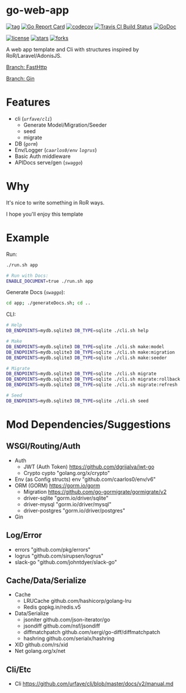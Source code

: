 
go-web-app
==

[![tag](https://img.shields.io/github/tag/TeaEntityLab/go-web-app.svg)](https://github.com/TeaEntityLab/go-web-app)
[![Go Report Card](https://goreportcard.com/badge/github.com/TeaEntityLab/go-web-app)](https://goreportcard.com/report/github.com/TeaEntityLab/go-web-app)
[![codecov](https://codecov.io/gh/TeaEntityLab/go-web-app/branch/master/graph/badge.svg)](https://codecov.io/gh/TeaEntityLab/go-web-app)
[![Travis CI Build Status](https://travis-ci.com/TeaEntityLab/go-web-app.svg?branch=master)](https://travis-ci.com/TeaEntityLab/go-web-app)
[![GoDoc](https://godoc.org/github.com/TeaEntityLab/go-web-app?status.svg)](https://godoc.org/github.com/TeaEntityLab/go-web-app)

[![license](https://img.shields.io/github/license/TeaEntityLab/go-web-app.svg?style=social&label=License)](https://github.com/TeaEntityLab/go-web-app)
[![stars](https://img.shields.io/github/stars/TeaEntityLab/go-web-app.svg?style=social&label=Stars)](https://github.com/TeaEntityLab/go-web-app)
[![forks](https://img.shields.io/github/forks/TeaEntityLab/go-web-app.svg?style=social&label=Fork)](https://github.com/TeaEntityLab/go-web-app)

A web app template and Cli with structures inspired by RoR/Laravel/AdonisJS.

[Branch: FastHttp](https://github.com/TeaEntityLab/go-web-app)

[Branch: Gin](https://github.com/TeaEntityLab/go-web-app/tree/for_gin)

# Features

* cli (*`urfave/cli`*)
	* Generate Model/Migration/Seeder
	* seed
	* migrate
* DB (*`gorm`*)
* Env/Logger (*`caarlos0/env`* *`logrus`*)
* Basic Auth middleware
* APIDocs serve/gen (*`swaggo`*)

# Why

It's nice to write something in RoR ways.

I hope you'll enjoy this template

# Example

Run:
```bash
./run.sh app

# Run with Docs:
ENABLE_DOCUMENT=true ./run.sh app
```

Generate Docs (*`swaggo`*):
```bash
cd app; ./generateDocs.sh; cd ..
```

CLI:
```bash
# Help
DB_ENDPOINTS=mydb.sqlite3 DB_TYPE=sqlite ./cli.sh help

# Make
DB_ENDPOINTS=mydb.sqlite3 DB_TYPE=sqlite ./cli.sh make:model
DB_ENDPOINTS=mydb.sqlite3 DB_TYPE=sqlite ./cli.sh make:migration
DB_ENDPOINTS=mydb.sqlite3 DB_TYPE=sqlite ./cli.sh make:seeder

# Migrate
DB_ENDPOINTS=mydb.sqlite3 DB_TYPE=sqlite ./cli.sh migrate
DB_ENDPOINTS=mydb.sqlite3 DB_TYPE=sqlite ./cli.sh migrate:rollback
DB_ENDPOINTS=mydb.sqlite3 DB_TYPE=sqlite ./cli.sh migrate:refresh

# Seed
DB_ENDPOINTS=mydb.sqlite3 DB_TYPE=sqlite ./cli.sh seed
```

# Mod Dependencies/Suggestions

## WSGI/Routing/Auth

* Auth
	* JWT (Auth Token) https://github.com/dgrijalva/jwt-go
	* Crypto cypto "golang.org/x/crypto"
* Env (as Config structs) env "github.com/caarlos0/env/v6"
* ORM (GORM) https://gorm.io/gorm
  	* Migration https://github.com/go-gormigrate/gormigrate/v2
	* driver-sqlite "gorm.io/driver/sqlite"
	* driver-mysql "gorm.io/driver/mysql"
	* driver-postgres "gorm.io/driver/postgres"
* Gin

## Log/Error

* errors "github.com/pkg/errors"
* logrus "github.com/sirupsen/logrus"
* slack-go "github.com/johntdyer/slack-go"

## Cache/Data/Serialize

* Cache
	* LRUCache github.com/hashicorp/golang-lru
	* Redis gopkg.in/redis.v5
* Data/Serialize
	* jsoniter github.com/json-iterator/go
	* jsondiff github.com/nsf/jsondiff
	* diffmatchpatch github.com/sergi/go-diff/diffmatchpatch
	* hashring github.com/serialx/hashring
* XID github.com/rs/xid
* Net golang.org/x/net

## Cli/Etc

* Cli https://github.com/urfave/cli/blob/master/docs/v2/manual.md
